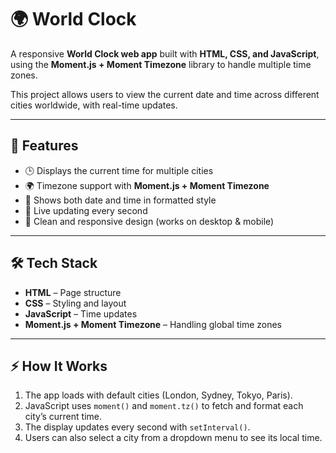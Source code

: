 # 🌍 World Clock

A responsive **World Clock web app** built with **HTML, CSS, and JavaScript**, using the **Moment.js + Moment Timezone** library to handle multiple time zones.  

This project allows users to view the current date and time across different cities worldwide, with real-time updates.  

---

## 🚀 Features
- 🕒 Displays the current time for multiple cities  
- 🌍 Timezone support with **Moment.js + Moment Timezone**  
- 📅 Shows both date and time in formatted style  
- 🔄 Live updating every second  
- 🎨 Clean and responsive design (works on desktop & mobile)  

---

## 🛠️ Tech Stack
- **HTML** – Page structure  
- **CSS** – Styling and layout  
- **JavaScript** – Time updates  
- **Moment.js + Moment Timezone** – Handling global time zones

---

## ⚡ How It Works
1. The app loads with default cities (London, Sydney, Tokyo, Paris).  
2. JavaScript uses `moment()` and `moment.tz()` to fetch and format each city’s current time.  
3. The display updates every second with `setInterval()`.  
4. Users can also select a city from a dropdown menu to see its local time.
